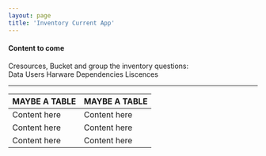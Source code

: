 ```yaml
---
layout: page
title: 'Inventory Current App'
---
```


#### Content to come

Cresources, Bucket and group the inventory questions:<br>
Data
Users
Harware
Dependencies
Liscences

- - -

| MAYBE A TABLE    | MAYBE A TABLE |
| ---------------- | ------------- |
| Content here     | Content here  |
| Content here     | Content here  |
| Content here     | Content here  |



